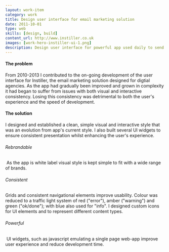```yaml
---
layout: work-item
category: work
title: Design user interface for email marketing solution
date: 2011-10-01
type: web
skills: [design, build]
content_url: http://www.instiller.co.uk
images: [work-hero-instiller-ui-1.png]
description: Design user interface for powerful app used daily to send millions of emails for brands such as Premier Inn and HMV
---
```


#### The problem

From 2010-2013 I contributed to the on-going development of the user interface for Instiller, the email marketing solution designed for digtial agencies. As the app had gradually been improved and grown in complexity it had began to suffer from issues with both visual and interactive consistency. Losing this consistency was detrimental to both the user's experience and the speed of development.

#### The solution

I designed and established a clean, simple visual and interactive style that was an evolution from app's current style. I also built several UI widgets to ensure consistent presentation whilst enhancing the user's experience.

###### Rebrandable
<img src="/img/work-article-instiller-ui-rebrand.png" alt="" title="Screenshot of rebrandable UI"/>
As the app is white label visual style is kept simple to fit with a wide range of brands.


###### Consistent
Grids and consistent navigational elements improve usability. Colour was reduced to a traffic light system of red ("error"), amber ("warning") and green ("ok/done"); with blue also used for "info". I designed custom icons for UI elements and to represent different content types.

###### Powerful
<img src="/img/work-article-instiller-ui-item.png" alt="" title="Screenshot of UI element"/>
UI widgets, such as javascript emulating a single page web-app improve user experience and reduce development time. 